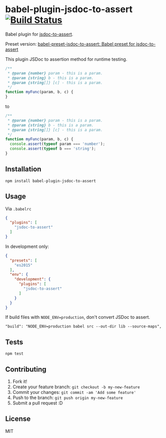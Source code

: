 # babel-plugin-jsdoc-to-assert [![Build Status](https://travis-ci.org/azu/babel-plugin-jsdoc-to-assert.svg?branch=master)](https://travis-ci.org/azu/babel-plugin-jsdoc-to-assert)

Babel plugin for [jsdoc-to-assert](https://github.com/azu/jsdoc-to-assert "jsdoc-to-assert").

Preset version: [babel-preset-jsdoc-to-assert: Babel preset for jsdoc-to-assert](https://github.com/azu/babel-preset-jsdoc-to-assert)

This plugin JSDoc to assertion method for runtime testing.

```js
/**
 * @param {number} param - this is a param.
 * @param {string} b - this is a param.
 * @param {string[]} [c] - this is a param.
 */
function myFunc(param, b, c) {
}
```

to

```js
/**
 * @param {number} param - this is a param.
 * @param {string} b - this is a param.
 * @param {string[]} [c] - this is a param.
 */
function myFunc(param, b, c) {
  console.assert(typeof param === 'number');
  console.assert(typeof b === 'string');
}
```

## Installation

    npm install babel-plugin-jsdoc-to-assert

## Usage

Via `.babelrc`

```json
{
  "plugins": [
    "jsdoc-to-assert"
  ]
}
```

In development only:

```json
{
  "presets": [
    "es2015"
  ],
  "env": {
    "development": {
      "plugins": [
        "jsdoc-to-assert"
      ]
    }
  }
}
```

If build files with `NODE_ENV=production`, don't convert JSDoc to assert.

    "build": "NODE_ENV=production babel src --out-dir lib --source-maps",

## Tests

    npm test

## Contributing

1. Fork it!
2. Create your feature branch: `git checkout -b my-new-feature`
3. Commit your changes: `git commit -am 'Add some feature'`
4. Push to the branch: `git push origin my-new-feature`
5. Submit a pull request :D

## License

MIT
